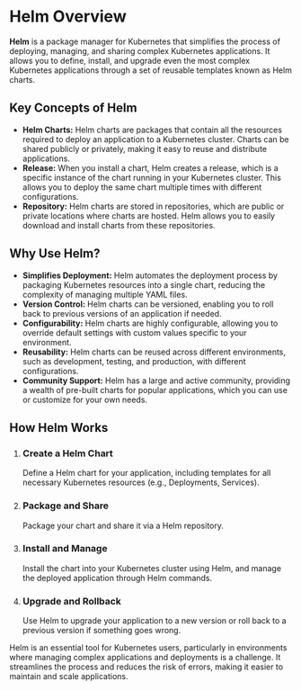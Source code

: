 <!DOCTYPE html>
<html lang="en">
<head>
    <meta charset="UTF-8">
</head>
<body>

<!-- Heading -->
<h1>Helm Overview</h1>

<!-- Introduction -->
<p><strong>Helm</strong> is a package manager for Kubernetes that simplifies the process of deploying, managing, and sharing complex Kubernetes applications. It allows you to define, install, and upgrade even the most complex Kubernetes applications through a set of reusable templates known as Helm charts.</p>

<!-- Subheading -->
<h2>Key Concepts of Helm</h2>

<!-- Unordered List -->
<ul>
    <li><strong>Helm Charts:</strong> Helm charts are packages that contain all the resources required to deploy an application to a Kubernetes cluster. Charts can be shared publicly or privately, making it easy to reuse and distribute applications.</li>
    <li><strong>Release:</strong> When you install a chart, Helm creates a release, which is a specific instance of the chart running in your Kubernetes cluster. This allows you to deploy the same chart multiple times with different configurations.</li>
    <li><strong>Repository:</strong> Helm charts are stored in repositories, which are public or private locations where charts are hosted. Helm allows you to easily download and install charts from these repositories.</li>
</ul>

<!-- Subheading -->
<h2>Why Use Helm?</h2>

<!-- Unordered List -->
<ul>
    <li><strong>Simplifies Deployment:</strong> Helm automates the deployment process by packaging Kubernetes resources into a single chart, reducing the complexity of managing multiple YAML files.</li>
    <li><strong>Version Control:</strong> Helm charts can be versioned, enabling you to roll back to previous versions of an application if needed.</li>
    <li><strong>Configurability:</strong> Helm charts are highly configurable, allowing you to override default settings with custom values specific to your environment.</li>
    <li><strong>Reusability:</strong> Helm charts can be reused across different environments, such as development, testing, and production, with different configurations.</li>
    <li><strong>Community Support:</strong> Helm has a large and active community, providing a wealth of pre-built charts for popular applications, which you can use or customize for your own needs.</li>
</ul>

<!-- Subheading -->
<h2>How Helm Works</h2>

<!-- Ordered List -->
<ol>
    <li>
        <h3>Create a Helm Chart</h3>
        <p>Define a Helm chart for your application, including templates for all necessary Kubernetes resources (e.g., Deployments, Services).</p>
    </li>
    <li>
        <h3>Package and Share</h3>
        <p>Package your chart and share it via a Helm repository.</p>
    </li>
    <li>
        <h3>Install and Manage</h3>
        <p>Install the chart into your Kubernetes cluster using Helm, and manage the deployed application through Helm commands.</p>
    </li>
    <li>
        <h3>Upgrade and Rollback</h3>
        <p>Use Helm to upgrade your application to a new version or roll back to a previous version if something goes wrong.</p>
    </li>
</ol>

<!-- Conclusion -->
<p>Helm is an essential tool for Kubernetes users, particularly in environments where managing complex applications and deployments is a challenge. It streamlines the process and reduces the risk of errors, making it easier to maintain and scale applications.</p>

</body>
</html>
